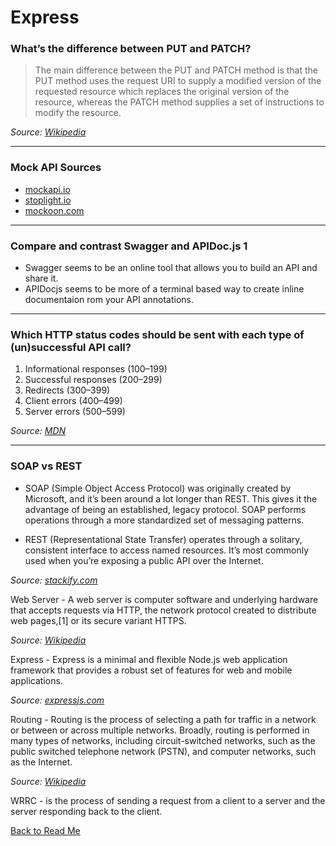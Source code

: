 # Express 

### What’s the difference between PUT and PATCH?

> The main difference between the PUT and PATCH method is that the PUT method uses the request URI to supply a modified version of the requested resource which replaces the original version of the resource, whereas the PATCH method supplies a set of instructions to modify the resource.

*Source: [Wikipedia](https://en.wikipedia.org/wiki/Patch_verb#:~:text=The%20main%20difference%20between%20the,instructions%20to%20modify%20the%20resource.)*

---

### Mock API Sources

- [mockapi.io](https://www.mockapi.io/)
- [stoplight.io](https://stoplight.io/mock-api-guide/basics/)
- [mockoon.com](https://mockoon.com/)

---

### Compare and contrast Swagger and APIDoc.js 1 

- Swagger seems to be an online tool that allows you to build an API and share it.
- APIDocjs seems to be more of a terminal based way to create inline documentaion rom your API annotations.

---

### Which HTTP status codes should be sent with each type of (un)successful API call?

1. Informational responses (100–199)
1. Successful responses (200–299)
1. Redirects (300–399)
1. Client errors (400–499)
1. Server errors (500–599)

*Source: [MDN](https://developer.mozilla.org/en-US/docs/Web/HTTP/Status)*

---

### SOAP vs REST

- SOAP (Simple Object Access Protocol) was originally created by Microsoft, and it’s been around a lot longer than REST. This gives it the advantage of being an established, legacy protocol. SOAP performs operations through a more standardized set of messaging patterns.

- REST (Representational State Transfer) operates through a solitary, consistent interface to access named resources. It’s most commonly used when you’re exposing a public API over the Internet.

*Source: [stackify.com](https://stackify.com/soap-vs-rest/)*


Web Server - A web server is computer software and underlying hardware that accepts requests via HTTP, the network protocol created to distribute web pages,[1] or its secure variant HTTPS. 

*Source: [Wikipedia](https://en.wikipedia.org/wiki/Web_server)*

Express - Express is a minimal and flexible Node.js web application framework that provides a robust set of features for web and mobile applications. 

*Source: [expressjs.com](https://expressjs.com/)*

Routing - Routing is the process of selecting a path for traffic in a network or between or across multiple networks. Broadly, routing is performed in many types of networks, including circuit-switched networks, such as the public switched telephone network (PSTN), and computer networks, such as the Internet.

*Source: [Wikipedia](https://en.wikipedia.org/wiki/Routing#:~:text=Routing%20is%20the%20process%20of,between%20or%20across%20multiple%20networks.&text=Packet%20forwarding%20is%20the%20transit,gateways%2C%20firewalls%2C%20or%20switches.)*

WRRC -  is the process of sending a request from a client to a server and  the server responding back to the client.

[Back to Read Me](../README.md)
